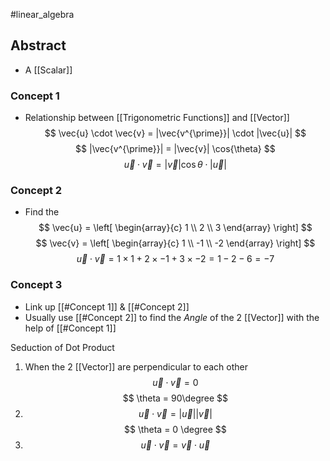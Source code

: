 #linear_algebra 
## Abstract
- A [[Scalar]]
### Concept 1
- Relationship between [[Trigonometric Functions]] and [[Vector]]
$$
\vec{u} \cdot \vec{v} 
= |\vec{v^{\prime}}| \cdot |\vec{u}| 
$$
$$
|\vec{v^{\prime}}| = |\vec{v}| \cos{\theta}
$$
$$
\vec{u} \cdot \vec{v} 
= |\vec{v}| \cos{\theta} \cdot |\vec{u}| 
$$
### Concept 2
- Find the 
$$
\vec{u} = \left[
\begin{array}{c}
1 \\
2 \\
3 
\end{array}
\right]
$$
$$
\vec{v} = \left[
\begin{array}{c}
1 \\
-1 \\
-2 
\end{array}
\right]
$$
$$
\vec{u} \cdot \vec{v} = 1\times1 + 2\times-1 + 3\times-2 = 1 - 2 - 6 = -7
$$

### Concept 3
- Link up [[#Concept 1]] & [[#Concept 2]]
- Usually use [[#Concept 2]] to find the *Angle* of the 2 [[Vector]] with the help of [[#Concept 1]]

Seduction of Dot Product
1. When the 2 [[Vector]] are perpendicular to each other
$$
\vec{u} \cdot \vec{v} = 0
$$
$$
\theta = 90\degree
$$
2. $$
\vec{u} \cdot \vec{v} = |\vec{u}| |\vec{v}|
$$
$$
\theta = 0 \degree
$$
3. $$
\vec{u} \cdot \vec{v} =  \vec{v} \cdot \vec{u}
$$